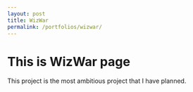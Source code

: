```yaml
---
layout: post
title: WizWar
permalink: /portfolios/wizwar/
---
```


# This is WizWar page
This project is the most ambitious project that I have planned. 